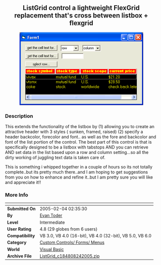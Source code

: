 ﻿<div align="center">

## ListGrid control  a lightweight  FlexGrid replacement that's cross between listbox \+ flexgrid

<img src="PIC200524249424020.gif">
</div>

### Description

This extends the functionality of the listbox by (1) allowing you to create an attractive header with 3 styles ( sunken, framed, raised) (2) specify a header backcolor, forecolor and font.. as well as the fore and backcolor and font of the list portion of the control. The best part of this control is that is specifically designed to be a listbox with tabstops AND you can retrieve AND set data in the list based upon a row and column setting...so all the dirty working of juggling text data is taken care of.

This is something i whipped together in a couple of hours so its not totally complete..but its pretty much there..and I am hoping to get suggestions from you on how to enhance and refine it..but I am pretty sure you will like and appreciate it!!
 
### More Info
 


<span>             |<span>
---                |---
**Submitted On**   |2005-02-04 02:35:30
**By**             |[Evan Toder](https://github.com/Planet-Source-Code/PSCIndex/blob/master/ByAuthor/evan-toder.md)
**Level**          |Intermediate
**User Rating**    |4.8 (29 globes from 6 users)
**Compatibility**  |VB 3\.0, VB 4\.0 \(16\-bit\), VB 4\.0 \(32\-bit\), VB 5\.0, VB 6\.0
**Category**       |[Custom Controls/ Forms/  Menus](https://github.com/Planet-Source-Code/PSCIndex/blob/master/ByCategory/custom-controls-forms-menus__1-4.md)
**World**          |[Visual Basic](https://github.com/Planet-Source-Code/PSCIndex/blob/master/ByWorld/visual-basic.md)
**Archive File**   |[ListGrid\_c184808242005\.zip](https://github.com/Planet-Source-Code/evan-toder-listgrid-control-a-lightweight-flexgrid-replacement-that-s-cross-between-listbo__1-58683/archive/master.zip)








